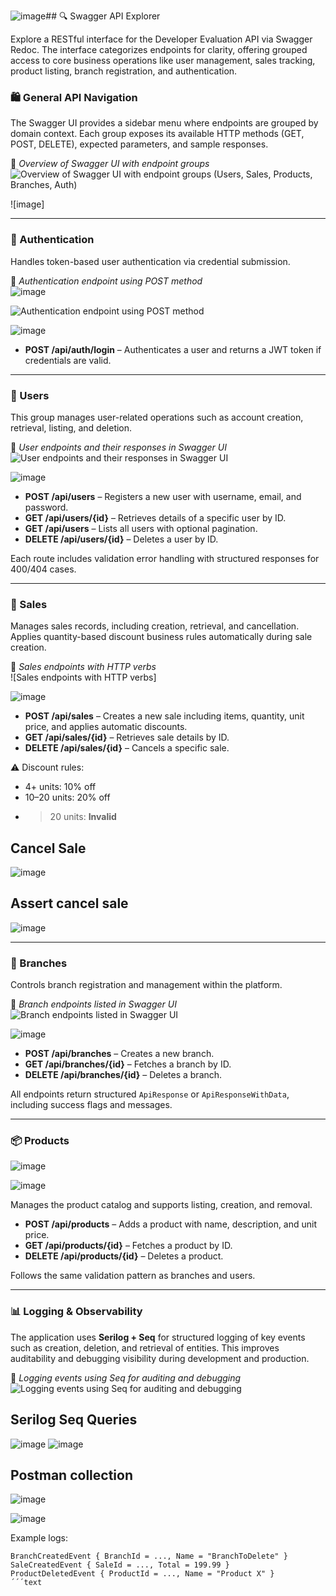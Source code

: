 ![image](https://github.com/user-attachments/assets/9b886617-680a-4809-86a3-7946bef9d91f)## 🔍 Swagger API Explorer

Explore a RESTful interface for the Developer Evaluation API via Swagger Redoc. The interface categorizes endpoints for clarity, offering grouped access to core business operations like user management, sales tracking, product listing, branch registration, and authentication.

### 🛍️ General API Navigation

The Swagger UI provides a sidebar menu where endpoints are grouped by domain context. Each group exposes its available HTTP methods (GET, POST, DELETE), expected parameters, and sample responses.

📸 *Overview of Swagger UI with endpoint groups*  
![Overview of Swagger UI with endpoint groups (Users, Sales, Products, Branches, Auth)](https://github.com/user-attachments/assets/27c082c1-7112-4c70-a7d9-2a1a0f322682)

![image]

---

### 🔐 Authentication

Handles token-based user authentication via credential submission.

📸 *Authentication endpoint using POST method*  
![image](https://github.com/user-attachments/assets/055a0360-b844-4123-a896-044eedd5b92f)

![Authentication endpoint using POST method](https://github.com/user-attachments/assets/a6c93c7f-1133-4d3d-8f9f-1973745c25bf)

![image](https://github.com/user-attachments/assets/c033f035-381e-4062-985b-22d656d83db9)



- **POST /api/auth/login** – Authenticates a user and returns a JWT token if credentials are valid.

---

### 👤 Users

This group manages user-related operations such as account creation, retrieval, listing, and deletion.

📸 *User endpoints and their responses in Swagger UI*  
![User endpoints and their responses in Swagger UI](https://github.com/user-attachments/assets/ad7e5745-5ace-45ac-82c1-6c42d86ab4bf)

![image](https://github.com/user-attachments/assets/c416ac6b-9f0d-415c-b26a-86668f9258c9)



- **POST /api/users** – Registers a new user with username, email, and password.
- **GET /api/users/{id}** – Retrieves details of a specific user by ID.
- **GET /api/users** – Lists all users with optional pagination.
- **DELETE /api/users/{id}** – Deletes a user by ID.

Each route includes validation error handling with structured responses for 400/404 cases.

---

### 💸 Sales

Manages sales records, including creation, retrieval, and cancellation. Applies quantity-based discount business rules automatically during sale creation.

📸 *Sales endpoints with HTTP verbs*  
![Sales endpoints with HTTP verbs]

![image](https://github.com/user-attachments/assets/323c267b-adc7-4512-b81e-1ac79c6e0454)

- **POST /api/sales** – Creates a new sale including items, quantity, unit price, and applies automatic discounts.
- **GET /api/sales/{id}** – Retrieves sale details by ID.
- **DELETE /api/sales/{id}** – Cancels a specific sale.

⚠️ Discount rules:
- 4+ units: 10% off
- 10–20 units: 20% off
- >20 units: **Invalid**

## Cancel Sale
![image](https://github.com/user-attachments/assets/258341b2-5c75-4ece-8d42-0b40ddbb7d3a)
## Assert cancel sale
![image](https://github.com/user-attachments/assets/f0573b50-44c6-4748-887f-a16daaaf9d34)

---

### 🏢 Branches

Controls branch registration and management within the platform.

📸 *Branch endpoints listed in Swagger UI*  
![Branch endpoints listed in Swagger UI](https://github.com/user-attachments/assets/fb9cab32-a2c4-4803-9800-e9d974e4dd41)

![image](https://github.com/user-attachments/assets/766080c2-287d-4198-9571-1e0f4c68a7a0)



- **POST /api/branches** – Creates a new branch.
- **GET /api/branches/{id}** – Fetches a branch by ID.
- **DELETE /api/branches/{id}** – Deletes a branch.

All endpoints return structured `ApiResponse` or `ApiResponseWithData`, including success flags and messages.

---

### 📦 Products
![image](https://github.com/user-attachments/assets/e7c93962-206d-4783-b11c-06f08e3bf968)

![image](https://github.com/user-attachments/assets/0e97f4cb-f9cd-4d4e-9f7e-e76659943b4d)

Manages the product catalog and supports listing, creation, and removal.

- **POST /api/products** – Adds a product with name, description, and unit price.
- **GET /api/products/{id}** – Fetches a product by ID.
- **DELETE /api/products/{id}** – Deletes a product.

Follows the same validation pattern as branches and users.

---

### 📊 Logging & Observability

The application uses **Serilog + Seq** for structured logging of key events such as creation, deletion, and retrieval of entities. This improves auditability and debugging visibility during development and production.

📸 *Logging events using Seq for auditing and debugging*  
![Logging events using Seq for auditing and debugging](https://github.com/user-attachments/assets/e01d30eb-f237-43af-8710-8142f5c0301d)

## Serilog Seq Queries
![image](https://github.com/user-attachments/assets/49b1b68e-513a-4889-ac7a-f7603f41f6e8)
![image](https://github.com/user-attachments/assets/0774d56b-39e8-4b09-b4b4-50804bf452ef)


## Postman collection 
![image](https://github.com/user-attachments/assets/31aa2bf6-56bf-4875-beb5-61b36e88fded)

![image](https://github.com/user-attachments/assets/b104ca58-b8d7-4772-874f-93ef8f1d9e9f)


Example logs:
```text
BranchCreatedEvent { BranchId = ..., Name = "BranchToDelete" }
SaleCreatedEvent { SaleId = ..., Total = 199.99 }
ProductDeletedEvent { ProductId = ..., Name = "Product X" }
´´´text
